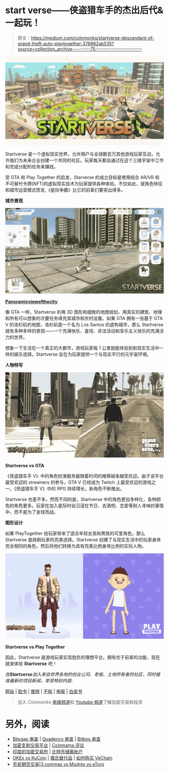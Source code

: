 # start verse——侠盗猎车手的杰出后代&一起玩！

> 原文：<https://medium.com/coinmonks/startverse-descendant-of-grand-theft-auto-playtogether-376982ab535?source=collection_archive---------75----------------------->

![](img/bbfcf773e031cde4e9ca2b80a45c62e2.png)

Startverse 是一个虚拟现实世界，允许用户与全球数百万其他游戏玩家互动，允许我们为未来企业创建一个共同的社区。玩家每天都会通过在这个三维宇宙中工作和完成分配的任务来赚钱。

受 GTA 和 Play Together 的启发，Starverse 的成立目标是使用结合 AR/VR 和不可替代令牌(NFT)的虚拟现实技术为玩家提供各种体验。不仅如此，就角色特征和城市运营模式而言,《星际争霸》比它的前辈们要突出得多。

**城市景观**

![](img/b83cb02fcafc151c43d08d31b184ad8f.png)

[**Panoramic**](https://dictionary.cambridge.org/dictionary/english-vietnamese/panoramic)[**view**](https://dictionary.cambridge.org/dictionary/english-vietnamese/view)[**of**](https://dictionary.cambridge.org/dictionary/english-vietnamese/of)[**the**](https://dictionary.cambridge.org/dictionary/english-vietnamese/the)[**city**](https://dictionary.cambridge.org/dictionary/english-vietnamese/city)

像 GTA 一样，Startverse 利用 3D 图形和细致的地图规划，用真实的建筑、地理和所有可以想象的次要任务填充其城市和农村设置。如果 GTA 拥有一张基于 GTA V 的洛杉矶的地图，洛杉矶是一个名为 Los Santos 的虚构城市，那么 Startverse 就有多种多样的景观——一个充满快乐、喜悦、非法活动和享乐主义快乐的充满活力的世界。

想象一下生活在一个真正的大都市，游戏玩家每 1 公里就能体验到和现实生活中一样的娱乐选择。Startverse 旨在为玩家提供一个与现实平行的元宇宙环境。

**人物特写**

![](img/8d3f2dafaff5b0e593ae2287c97b5400.png)

**Startverse vs GTA**

《侠盗猎车手 V》中的角色扮演服务器随着时间的推移越来越受欢迎。由于该平台最受欢迎的 streamers 的参与，GTA V 已经成为 Twitch 上最受欢迎的游戏之一。《侠盗猎车手 V》中的 RPG 持续增长，新角色不断推出。

Startverse 也差不多，然而不同的是，Startverse 中的角色更加多样化，各种颜色的角色更多。玩家在加入星际时会沉浸在节日、去酒吧、恋爱等耐人寻味的事情中，而不是为了金钱而战。

**图形设计**

如果 PlayTogether 给玩家带来了适合年轻女孩和男孩的可爱角色，那么 Startverse 是挑剔玩家的完美选择。Startverse 创建了与现实生活中的玩家身体完全相同的角色，然后将他们转换为具有完美比例身体比例的实际人物。

![](img/d2dc71f025015dba9380030acaa52dbe.png)

**Startverse vs Play Together**

因此，Startverse 是游戏玩家实现抱负的理想平台。拥有优于前辈的功能，现在就来体验 **Startverse** 吧！

*在****Startverse****加入来自世界各地的创业公司、老板、土地所有者的社区，同时接收最新的项目新闻，享受特别内容:*

[网站](https://startverse.io/) | [脸书](https://www.facebook.com/Startverse-Global-102077955725659/) | [推特](https://twitter.com/StartverseGame) | [不和](https://discord.gg/cfUSrHUvSz) | [电报](https://t.me/StarverseGlobal) | [白皮书](https://whitepaper.startverse.io/)

> 加入 Coinmonks [电报频道](https://t.me/coincodecap)和 [Youtube 频道](https://www.youtube.com/c/coinmonks/videos)了解加密交易和投资

# 另外，阅读

*   [Bitsgap 审查](/coinmonks/bitsgap-review-a-crypto-trading-bot-that-makes-easy-money-a5d88a336df2) | [Quadency 审查](/coinmonks/quadency-review-a-crypto-trading-automation-platform-3068eaa374e1) | [Bitbns 审查](/coinmonks/bitbns-review-38256a07e161)
*   [加密复制交易平台](/coinmonks/top-10-crypto-copy-trading-platforms-for-beginners-d0c37c7d698c) | [Coinmama 评论](/coinmonks/coinmama-review-ace5641bde6e)
*   [印度的加密交易所](/coinmonks/bitcoin-exchange-in-india-7f1fe79715c9) | [比特币储蓄账户](/coinmonks/bitcoin-savings-account-e65b13f92451)
*   [OKEx vs KuCoin](https://coincodecap.com/okex-kucoin) | [摄氏替代品](https://coincodecap.com/celsius-alternatives) | [如何购买 VeChain](https://coincodecap.com/buy-vechain)
*   [币安期货交易](https://coincodecap.com/binance-futures-trading)|[3 commas vs Mudrex vs eToro](https://coincodecap.com/mudrex-3commas-etoro)